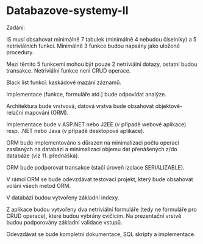 # Databazove-systemy-II

Zadání:

IS musí obsahovat minimálně 7 tabulek (minimálně 4 nebudou číselníky) a 5 netriviálních funkcí. Minimálně 3 funkce budou napsány jako uložené procedury.

Mezi těmito 5 funkcemi mohou být pouze 2 netriviální dotazy, ostatní budou transakce. Netriviální funkce není CRUD operace.

Black list funkcí: kaskádové mazání záznamů.

Implementace (funkce, formuláře atd.) bude odpovídat analýze.

Architektura bude vrstvová, datová vrstva bude obsahovat objektově-relační mapování (ORM).

Implementace bude v ASP.NET nebo J2EE (v případě webové aplikace) resp. .NET nebo Java (v případě desktopové aplikace).

ORM bude implementováno s důrazen na minimalizaci počtu operací zasílaných na databázi a minimalizaci objemu dat přenášených z/do databáze (viz 11. přednáška).

ORM bude podporovat transakce (stačí úroveň izolace SERIALIZABLE).

V rámci ORM se bude odevzdávat testovací projekt, který bude obsahovat volání všech metod ORM.

V databázi budou vytvořeny základní indexy.

Z aplikace budou vytvořeny dva netriviální formuláře (tedy ne formuláře pro CRUD operace), které budou vybrány cvičícím. Na prezentační vrstvě budou podporovány základní validace vstupů.

Odevzdávat se bude kompletní dokumentace, SQL skripty a implementace.
